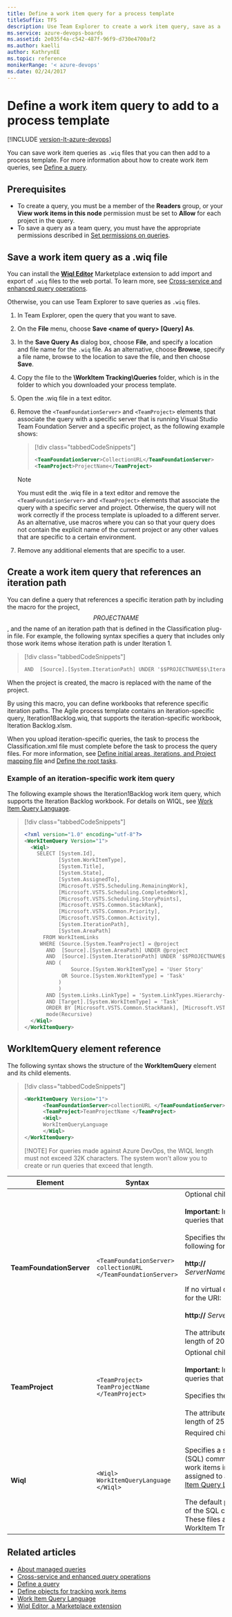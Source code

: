 ```yaml
---
title: Define a work item query for a process template
titleSuffix: TFS
description: Use Team Explorer to create a work item query, save as a .wiq file, and add to a process template 
ms.service: azure-devops-boards
ms.assetid: 2e035f4a-c542-487f-96f9-d730e4700af2
ms.author: kaelli
author: KathrynEE
ms.topic: reference
monikerRange: '< azure-devops' 
ms.date: 02/24/2017
---
```


# Define a work item query to add to a process template

[!INCLUDE [version-lt-azure-devops](../../includes/version-lt-azure-devops.md)]

<a name="top"></a> 

You can save work item queries as `.wiq` files that you can then add to a process template. For more information about how to create work item queries, see [Define a query](../../boards/queries/using-queries.md).  
  
## Prerequisites
  
- To create a query, you must be a member of the **Readers** group, or your **View work items in this node** permission must be set to **Allow** for each project in the query.   
- To save a query as a team query, you must have the appropriate permissions described in [Set permissions on queries](../../boards/queries/set-query-permissions.md).  
  
<a name="create"></a> 

## Save a work item query as a .wiq file  

You can install the [**Wiql Editor**](https://marketplace.visualstudio.com/items?itemName=ottostreifel.wiql-editor) Marketplace extension to add import and export of `.wiq` files to the web portal. To learn more, see [Cross-service and enhanced query operations](../../boards/queries/query-support-integration-cross-service-extensions.md).

Otherwise, you can use Team Explorer to save queries as `.wiq` files.  
  
1. In Team Explorer, open the query that you want to save.  
2. On the **File** menu, choose **Save \<name of query> [Query] As**.  
3. In the **Save Query As** dialog box, choose **File**, and specify a location and file name for the `.wiq` file. As an alternative, choose **Browse**, specify a file name, browse to the location to save the file, and then choose **Save**.  
4. Copy the file to the **\WorkItem Tracking\Queries** folder, which is in the folder to which you downloaded your process template.  
5. Open the .wiq file in a text editor.  
6. Remove the `<TeamFoundationServer>` and `<TeamProject>` elements that associate the query with a specific server that is running Visual Studio Team Foundation Server and a specific project, as the following example shows:  
  
   > [!div class="tabbedCodeSnippets"]
   > ```XML 
   > <TeamFoundationServer>CollectionURL</TeamFoundationServer>  
   > <TeamProject>ProjectName</TeamProject>  
   > ```  

   > [!NOTE]
   >  You must edit the .wiq file in a text editor and remove the `<TeamFoundationServer>` and `<TeamProject>` elements that associate the query with a specific server and project. Otherwise, the query will not work correctly if the process template is uploaded to a different server. As an alternative, use macros where you can so that your query does not contain the explicit name of the current project or any other values that are specific to a certain environment.  
  
7. Remove any additional elements that are specific to a user.  
  

<a name="path"></a> 

##  Create a work item query that references an iteration path  

 You can define a query that references a specific iteration path by including the macro for the project, $$PROJECTNAME$$, and the name of an iteration path that is defined in the Classification plug-in file. For example, the following syntax specifies a query that includes only those work items whose iteration path is under Iteration 1.  
  
> [!div class="tabbedCodeSnippets"]
> ```XML 
> AND  [Source].[System.IterationPath] UNDER '$$PROJECTNAME$$\Iteration 1'  
> ```  
  
 When the project is created, the macro is replaced with the name of the project.  
  
 By using this macro, you can define workbooks that reference specific iteration paths. The Agile process template contains an iteration-specific query, Iteration1Backlog.wiq, that supports the iteration-specific workbook, Iteration Backlog.xlsm.  
  
 When you upload iteration-specific queries, the task to process the Classification.xml file must complete before the task to process the query files. For more information, see [Define initial areas, iterations, and Project mapping file](define-classification-plug-in.md) and [Define the root tasks](define-root-tasks-process-template-plug-in.md).  
  
<a name="iterationspecific"></a> 

###  Example of an iteration-specific work item query  

 The following example shows the Iteration1Backlog work item query, which supports the Iteration Backlog workbook. For details on WIQL, see [Work Item Query Language](../../boards/queries/wiql-syntax.md).
  
> [!div class="tabbedCodeSnippets"]
> ```XML
> <?xml version="1.0" encoding="utf-8"?>  
> <WorkItemQuery Version="1">  
>   <Wiql>  
>     SELECT [System.Id],  
>            [System.WorkItemType],  
>            [System.Title],  
>            [System.State],  
>            [System.AssignedTo],  
>            [Microsoft.VSTS.Scheduling.RemainingWork],  
>            [Microsoft.VSTS.Scheduling.CompletedWork],  
>            [Microsoft.VSTS.Scheduling.StoryPoints],  
>            [Microsoft.VSTS.Common.StackRank],  
>            [Microsoft.VSTS.Common.Priority],  
>            [Microsoft.VSTS.Common.Activity],  
>            [System.IterationPath],  
>            [System.AreaPath]  
>       FROM WorkItemLinks  
>      WHERE (Source.[System.TeamProject] = @project   
>        AND  [Source].[System.AreaPath] UNDER @project  
>        AND  [Source].[System.IterationPath] UNDER '$$PROJECTNAME$$\Iteration 1'  
>        AND (  
>                Source.[System.WorkItemType] = 'User Story'   
>             OR Source.[System.WorkItemType] = 'Task'  
>            )  
>            )  
>        AND [System.Links.LinkType] = 'System.LinkTypes.Hierarchy-Forward'  
>        AND [Target].[System.WorkItemType] = 'Task'  
>        ORDER BY [Microsoft.VSTS.Common.StackRank], [Microsoft.VSTS.Common.Priority]  
>        mode(Recursive)  
>   </Wiql>  
> </WorkItemQuery>  
> ```  
  
<a name="elements"></a> 

## WorkItemQuery element reference  

 The following syntax shows the structure of the **WorkItemQuery** element and its child elements.  
  
> [!div class="tabbedCodeSnippets"]
> ```XML 
> <WorkItemQuery Version="1">  
>       <TeamFoundationServer>collectionURL </TeamFoundationServer>  
>       <TeamProject>TeamProjectName </TeamProject>  
>       <Wiql>  
>       WorkItemQueryLanguage  
>       </Wiql>  
> </WorkItemQuery>  
> ```  
> 
> [!NOTE]
> For queries made against Azure DevOps, the WIQL length must not exceed 32K characters. The system won't allow you to create or run queries that exceed that length.   

|Element|Syntax|Description|  
|-------------|------------|-----------------|  
|**TeamFoundationServer**|`<TeamFoundationServer>`<br />      `collectionURL`<br /> `</TeamFoundationServer>`|Optional child element of **WorkItemQuery**.<br /><br /> **Important:** In general, you remove this element from queries that you add to process templates.<br /><br /> Specifies the URI of the project collection in the following format:<br /><br /> **http://** *ServerName:Port/VirtualDirectoryName/CollectionName*<br /><br /> If no virtual directory is used, use the following format for the URI:<br /><br /> **http://** *ServerName:Port/CollectionName*<br /><br /> The attribute type is **ServerNameType** with a maximum length of 2047.|  
|**TeamProject**|`<TeamProject>`<br />      `TeamProjectName`<br /> `</TeamProject>`|Optional child element of **WorkItemQuery**.<br /><br /> **Important:** In general, you remove this element from queries that you add to process templates.<br /><br /> Specifies the project against which to run the query.<br /><br /> The attribute type is **ProjectNameType** with a maximum length of 255 characters.|  
|**Wiql**|`<Wiql>`<br />      `WorkItemQueryLanguage`<br /> `</Wiql>`|Required child element of **WorkItemQuery**.<br /><br /> Specifies a sequence of Structured Query Language (SQL) commands that act as filter criteria to find a set of work items in a project and return the values that are assigned to a set number of fields. For details, see [Work Item Query Language](../../boards/queries/wiql-syntax.md). <br /><br /> The default process templates provide several examples of the SQL commands that the **Wiql** element supports. These files are located in the Queries folder of the WorkItem Tracking folder. |  
  
## Related articles   

- [About managed queries](../../boards/queries/about-managed-queries.md)  
- [Cross-service and enhanced query operations](../../boards/queries/query-support-integration-cross-service-extensions.md)
- [Define a query](../../boards/queries/using-queries.md)      
-  [Define objects for tracking work items](define-objects-track-work-items-plug-in.md)  
-  [Work Item Query Language](../../boards/queries/wiql-syntax.md) 
-  [Wiql Editor, a Marketplace extension](https://marketplace.visualstudio.com/items?itemName=ottostreifel.wiql-editor)